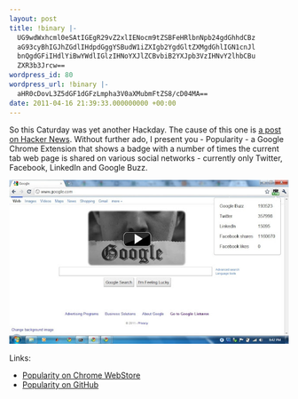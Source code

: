 ```yaml
---
layout: post
title: !binary |-
  UG9wdWxhcml0eSAtIGEgR29vZ2xlIENocm9tZSBFeHRlbnNpb24gdGhhdCBz
  aG93cyBhIGJhZGdlIHdpdGggYSBudW1iZXIgb2YgdGltZXMgdGhlIGN1cnJl
  bnQgdGFiIHdlYiBwYWdlIGlzIHNoYXJlZCBvbiB2YXJpb3VzIHNvY2lhbCBu
  ZXR3b3Jrcw==
wordpress_id: 80
wordpress_url: !binary |-
  aHR0cDovL3Z5dGF1dGFzLmpha3V0aXMubmFtZS8/cD04MA==
date: 2011-04-16 21:39:33.000000000 +00:00
---
```

So this Caturday was yet another Hackday.
The cause of this one is [a post on Hacker News](http://news.ycombinator.com/item?id=2347428).
Without further ado, I present you - Popularity - a Google Chrome Extension that shows a badge with a number of times the current tab web page is shared on various social networks - currently only Twitter, Facebook, LinkedIn and Google Buzz.

![Screenshot](/img/popularity.jpg)

Links:
*   [Popularity on Chrome WebStore](https://chrome.google.com/webstore/detail/hfmcbpmainfbjjhbdbfdmdamljomfboh)
*   [Popularity on GitHub](http://github.com/tahu/popularity)
